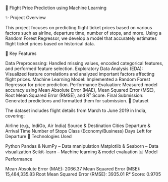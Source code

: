 🛫 Flight Price Prediction using Machine Learning

✨ Project Overview

This project focuses on predicting flight ticket prices based on various factors such as airline, departure time, number of stops, and more. Using a Random Forest Regressor, we develop a model that accurately estimates flight ticket prices based on historical data.

📌 Key Features

Data Preprocessing: Handled missing values, encoded categorical features, and performed feature selection.
Exploratory Data Analysis (EDA): Visualized feature correlations and analyzed important factors affecting flight prices.
Machine Learning Model: Implemented a Random Forest Regressor for price prediction.
Performance Evaluation: Measured model accuracy using Mean Absolute Error (MAE), Mean Squared Error (MSE), Root Mean Squared Error (RMSE), and R² Score.
Final Submission: Generated predictions and formatted them for submission.
📂 Dataset

The dataset includes flight details from March to June 2019 in India, covering:

Airline (e.g., IndiGo, Air India)
Source & Destination Cities
Departure & Arrival Time
Number of Stops
Class (Economy/Business)
Days Left for Departure
🚀 Technologies Used

Python
Pandas & NumPy – Data manipulation
Matplotlib & Seaborn – Data visualization
Scikit-learn – Machine learning & model evaluation
📊 Model Performance

Mean Absolute Error (MAE): 2066.37
Mean Squared Error (MSE): 15,484,335.83
Root Mean Squared Error (RMSE): 3935.01
R² Score: 0.9705
